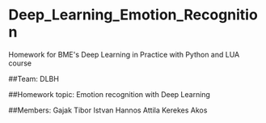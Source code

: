 # Deep_Learning_Emotion_Recognition
Homework for BME's Deep Learning in Practice with Python and LUA course

##Team: DLBH

##Homework topic: Emotion recognition with Deep Learning

##Members:
Gajak Tibor Istvan
Hannos Attila
Kerekes Akos